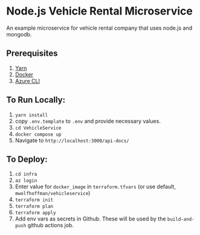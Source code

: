# Node.js Vehicle Rental Microservice

An example microservice for vehicle rental company that uses node.js and mongodb.

## Prerequisites

1. [Yarn](https://yarnpkg.com/)
1. [Docker](https://www.docker.com/)
1. [Azure CLI](https://learn.microsoft.com/en-us/cli/azure/)

## To Run Locally:

1. `yarn install`
1. copy `.env.template` to `.env` and provide necessary values.
1. `cd VehicleService`
1. `docker compose up`
1. Navigate to `http://localhost:3000/api-docs/`

## To Deploy:

1. `cd infra`
1. `az login`
1. Enter value for `docker_image` in `terraform.tfvars` (or use default, `mwolfhoffman/vehicleservice`)
1. `terraform init`
1. `terraform plan`
1. `terraform apply`
1. Add env vars as secrets in Github. These will be used by the `build-and-push` github actions job.
